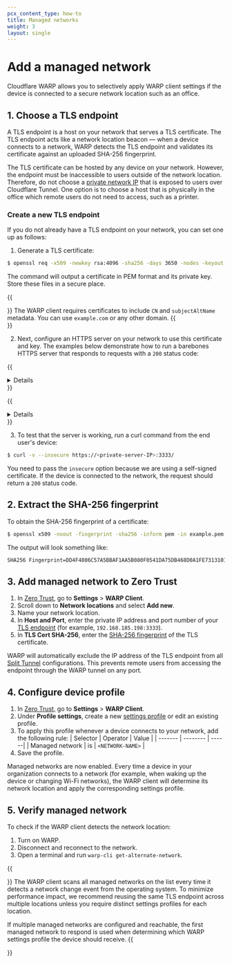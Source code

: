 ```yaml
---
pcx_content_type: how-to
title: Managed networks
weight: 3
layout: single
---
```


# Add a managed network

Cloudflare WARP allows you to selectively apply WARP client settings if the device is connected to a secure network location such as an office.

## 1. Choose a TLS endpoint

A TLS endpoint is a host on your network that serves a TLS certificate. The TLS endpoint acts like a network location beacon — when a device connects to a network, WARP detects the TLS endpoint and validates its certificate against an uploaded SHA-256 fingerprint.

The TLS certificate can be hosted by any device on your network. However, the endpoint must be inaccessible to users outside of the network location. Therefore, do not choose a [private network IP](/cloudflare-one/connections/connect-networks/private-net/cloudflared/) that is exposed to users over Cloudflare Tunnel. One option is to choose a host that is physically in the office which remote users do not need to access, such as a printer.

### Create a new TLS endpoint

If you do not already have a TLS endpoint on your network, you can set one up as follows:

1. Generate a TLS certificate:

```sh
$ openssl req -x509 -newkey rsa:4096 -sha256 -days 3650 -nodes -keyout example.key -out example.pem -subj "/CN=example.com" -addext "subjectAltName=DNS:example.com"
```

The command will output a certificate in PEM format and its private key. Store these files in a secure place.

{{<Aside type="note">}}
The WARP client requires certificates to include `CN` and `subjectAltName` metadata. You can use `example.com` or any other domain.
{{</Aside>}}

2. Next, configure an HTTPS server on your network to use this certificate and key. The examples below demonstrate how to run a barebones HTTPS server that responds to requests with a `200` status code:

{{<details header="Python">}}

To serve the TLS certificate using Python:

1. Create a Python 3 script called `myserver.py`:

   ```txt
   ---
   filename: myserver.py
   ---
   import ssl, http.server

   class BasicHandler(http.server.BaseHTTPRequestHandler):
         def do_GET(self):
            self.send_response(200)
            self.send_header('Content-type', 'text/html')
            self.end_headers()
            self.wfile.write(b'OK')
            return

   server = http.server.HTTPServer(('0.0.0.0', 3333), BasicHandler)
   sslcontext = ssl.create_default_context(ssl.Purpose.CLIENT_AUTH)
   sslcontext.load_cert_chain(certfile='./example.pem', keyfile='./example.key')
   server.socket = sslcontext.wrap_socket(server.socket, server_side=True)
   server.serve_forever()
   ```

2. Run the script:

   ```sh
   $ python3 myserver.py
   ```

{{</details>}}

{{<details header="nginx in Docker">}}

To serve the TLS certificate from an nginx container in Docker:

1. Create an nginx configuration file called `nginx.conf`:

   ```txt
   ---
   filename: nginx.conf
   ---
   events {
   worker_connections  1024;
   }

   http {
      server {
         listen              443 ssl;
         ssl_certificate     /certs/example.pem;
         ssl_certificate_key /certs/example.key;
         location / {
               return 200;
         }
      }
   }
   ```

If needed, replace `/certs/example.pem` and `/certs/example.key` with the locations of your certificate and key.

2. Add the nginx image to your Docker compose file:

   ```yml
   ---
   filename: docker-compose.yml
   ---
   version: '3.3'
   services:
   nginx:
      image: nginx:latest
      ports:
         - 3333:443
      volumes:
         - ./nginx.conf:/etc/nginx/nginx.conf:ro
         - ./certs:/certs:ro
   ```

    If needed, replace `./nginx.conf` and `./certs` with the locations of your nginx configuration file and certificate.

3. Start the server:

   ```sh
   $ docker-compose up -d
   ```

{{</details>}}

3. To test that the server is working, run a curl command from the end user's device:

```sh
$ curl -v --insecure https://<private-server-IP>:3333/
```

You need to pass the `insecure` option because we are using a self-signed certificate. If the device is connected to the network, the request should return a `200` status code.

## 2. Extract the SHA-256 fingerprint

To obtain the SHA-256 fingerprint of a certificate:

```sh
$ openssl x509 -noout -fingerprint -sha256 -inform pem -in example.pem | tr -d :
```

The output will look something like:

```txt
SHA256 Fingerprint=DD4F4806C57A5BBAF1AA5B080F0541DA75DB468D0A1FE731310149500CCD8662
```

## 3. Add managed network to Zero Trust

1. In [Zero Trust](https://one.dash.cloudflare.com), go to **Settings** > **WARP Client**.
2. Scroll down to **Network locations** and select **Add new**.
3. Name your network location.
4. In **Host and Port**, enter the private IP address and port number of your [TLS endpoint](#create-a-new-tls-endpoint) (for example, `192.168.185.198:3333`).
5. In **TLS Cert SHA-256**, enter the [SHA-256 fingerprint](#2-extract-the-sha-256-fingerprint) of the TLS certificate.

WARP will automatically exclude the IP address of the TLS endpoint from all [Split Tunnel](/cloudflare-one/connections/connect-devices/warp/configure-warp/route-traffic/split-tunnels/) configurations. This prevents remote users from accessing the endpoint through the WARP tunnel on any port.

## 4. Configure device profile

1. In [Zero Trust](https://one.dash.cloudflare.com), go to **Settings** > **WARP Client**.
2. Under **Profile settings**, create a new [settings profile](/cloudflare-one/connections/connect-devices/warp/configure-warp/device-profiles/) or edit an existing profile.
3. To apply this profile whenever a device connects to your network, add the following rule:
| Selector | Operator | Value |
| -------  | -------- | ------|
| Managed network | is | `<NETWORK-NAME>` |
4. Save the profile.

Managed networks are now enabled. Every time a device in your organization connects to a network (for example, when waking up the device or changing Wi-Fi networks), the WARP client will determine its network location and apply the corresponding settings profile.

## 5. Verify managed network

To check if the WARP client detects the network location:

1. Turn on WARP.
2. Disconnect and reconnect to the network.
3. Open a terminal and run `warp-cli get-alternate-network`.

{{<Aside type="note">}}
The WARP client scans all managed networks on the list every time it detects a network change event from the operating system. To minimize performance impact, we recommend reusing the same TLS endpoint across multiple locations unless you require distinct settings profiles for each location.
  
If multiple managed networks are configured and reachable, the first managed network to respond is used when determining which WARP settings profile the device should receive.
{{</Aside>}}
